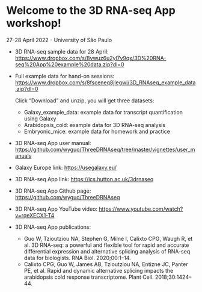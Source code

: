 # Welcome to the 3D RNA-seq App workshop!
27-28 April 2022 - University of São Paulo

  - 3D RNA-seq sample data for 28 April: https://www.dropbox.com/s/8vwuz6u2yl7v9qx/3D%20RNA-seq%20App%20example%20data.zip?dl=0
  - Full example data for hand-on sessions: https://www.dropbox.com/s/8fsceneq8jlegwi/3D_RNAseq_example_data.zip?dl=0 
    
    Click “Download” and unzip, you will get three datasets:
    
      + Galaxy_example_data: example data for transcript quantification using Galaxy
      + Arabidopsis_cold: example data for 3D RNA-seq analysis
      + Embryonic_mice: example data for homework and practice
      
  - 3D RNA-seq App user manual: https://github.com/wyguo/ThreeDRNAseq/tree/master/vignettes/user_manuals
  - Galaxy Europe link: https://usegalaxy.eu/ 
  - 3D RNA-seq App link: https://ics.hutton.ac.uk/3drnaseq
  - 3D RNA-seq App Github page: https://github.com/wyguo/ThreeDRNAseq 
  - 3D RNA-seq App YouTube video: https://www.youtube.com/watch?v=rqeXECX1-T4 
  - 3D RNA-seq App publications:
     
     + Guo W, Tzioutziou NA, Stephen G, Milne I, Calixto CPG, Waugh R, et al. 3D RNA-seq: a powerful and flexible tool for rapid and accurate differential expression and alternative splicing analysis of RNA-seq data for biologists. RNA Biol. 2020;00:1–14. 
     + Calixto CPG, Guo W, James AB, Tzioutziou NA, Entizne JC, Panter PE, et al. Rapid and dynamic alternative splicing impacts the arabidopsis cold response transcriptome. Plant Cell. 2018;30:1424–44.
